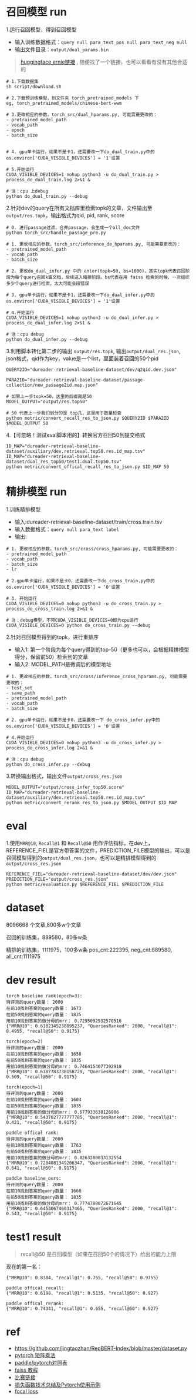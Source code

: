 # 召回模型 run
1.运行召回模型，得到召回模型
- 输入训练数据格式：`query null para_text_pos null para_text_neg null`
- 输出文件目录：`output/dual_params.bin`
> [huggingface ernie链接](https://huggingface.co/nghuyong/ernie-gram-zh) , 随便找了一个链接，也可以看看有没有其他合适的
```
# 1.下载数据集
sh script/download.sh

# 2.下载预训练模型，到文件夹 torch_pretrained_models 下
eg, torch_pretrained_models/chinese-bert-wwm

# 3.更改相应的参数，torch_src/dual_hparams.py, 可能需要更改的：
- pretrained_model_path
- vocab_path
- epoch
- batch_size


# 4. gpu单卡运行，如果不是卡1，还需要改一下do_dual_train.py中的 os.environ['CUDA_VISIBLE_DEVICES'] = '1'设置

# 5.开始运行
CUDA_VISIBLE_DEVICES=1 nohup python3 -u do_dual_train.py > process_do_dual_train.log 2>&1 &

# 注：cpu 上debug
python do_dual_train.py --debug
```


2.针对dev的query在所有文档库里检索topk的文章，文件输出至 `output/res.topk`，输出格式为qid, pid, rank, score
```
# 0. 进行passage过滤，合并passage，会生成一个all_doc文件
python torch_src/handle_passage_pre.py

# 1. 更改相应的参数，torch_src/inference_de_hparams.py, 可能需要更改的：
- pretrained_model_path
- vocab_path
- batch_size

# 2. 更改do_dual_infer.py 中的 enter(topk=50, bs=1000)，其实topk代表召回阶段为每个query召回k篇文档，后续送入精排阶段。bs代表在用 faiss 检索的时候，一次组织多少个query进行检索，太大可能会段错误

# 3. gpu单卡运行，如果不是卡1，还需要改一下do_dual_infer.py中的 os.environ['CUDA_VISIBLE_DEVICES'] = '1'设置

# 4.开始运行
CUDA_VISIBLE_DEVICES=1 nohup python3 -u do_dual_infer.py > process_do_dual_infer.log 2>&1 &

# 注：cpu debug
python do_dual_infer.py --debug
```

3.利用脚本转化第二步的输出 `output/res.topk`, 输出`output/dual_res.json`, json格式，qid作为key，value是一个list，里面装着召回的50个pid
```
QUERY2ID="dureader-retrieval-baseline-dataset/dev/q2qid.dev.json"

PARA2ID="dureader-retrieval-baseline-dataset/passage-collection/new_passage2id.map.json"

# 如果上一步topk=50，这里的后缀就是50
MODEL_OUTPUT="output/res.top50"

# 50 代表上一步我们划分的是 top几，这里用于数量检查
python metric/convert_recall_res_to_json.py $QUERY2ID $PARA2ID $MODEL_OUTPUT 50
```

4.【可忽略！测试eval脚本用的】转换官方召回50到提交格式
```
ID_MAP="dureader-retrieval-baseline-dataset/auxiliary/dev.retrieval.top50.res.id_map.tsv"
ID_MAP="dureader-retrieval-baseline-dataset/dual_res_top50/test1.dual.top50.tsv"
python metric/convert_offical_recall_res_to_json.py $ID_MAP 50
```

# 精排模型 run
1.训练精排模型
- 输入:dureader-retrieval-baseline-dataset/train/cross.train.tsv
- 输入数据格式：`query null para_text label`
- 输出:
```
# 1. 更改相应的参数，torch_src/cross/cross_hparams.py, 可能需要更改的：
- pretrained_model_path
- vocab_path
- batch_size
- lr

# 2.gpu单卡运行，如果不是卡0，还需要改一下do_cross_train.py中的 os.environ['CUDA_VISIBLE_DEVICES'] = '0'设置

# 3. 开始运行
CUDA_VISIBLE_DEVICES=0 nohup python3 -u do_cross_train.py > process_do_cross_train.log 2>&1 &

# 注：debug模型，不带CUDA_VISIBLE_DEVICES=0即为cpu运行
CUDA_VISIBLE_DEVICES=0 python do_cross_train.py --debug
```

2.针对召回模型得到的topk，进行重排序
- 输入1: 第一个阶段为每个query得到的top-50（更多也可以，会根据精排模型得分，保留前50）检索到的文章
- 输入2: MODEL_PATH是微调后的模型地址
```
# 1. 更改相应的参数，torch_src/cross/inference_cross_hparams.py, 可能需要更改的：
- test_set
- save_path
- pretrained_model_path
- vocab_path
- batch_size

# 2. gpu单卡运行，如果不是卡0，还需要改一下 do_cross_infer.py中的 os.environ['CUDA_VISIBLE_DEVICES'] = '0'设置

# 4.开始运行
CUDA_VISIBLE_DEVICES=0 nohup python3 -u do_cross_infer.py > process_do_cross_infer.log 2>&1 &

# 注：cpu debug
python do_cross_infer.py --debug
```

3.转换输出格式，输出文件`output/cross_res.json`
```
MODEL_OUTPUT="output/cross_infer_top50.score"
ID_MAP="dureader-retrieval-baseline-dataset/auxiliary/dev.retrieval.top50.res.id_map.tsv"
python metric/convert_rerank_res_to_json.py $MODEL_OUTPUT $ID_MAP 
```

# eval

1.使用`MRR@10`, `Recall@1` 和 `Recall@50` 用作评估指标，在dev上，REFERENCE_FIEL是官方带答案的文件，PREDICTION_FILE模型的输出，可以是召回模型得到的`output/dual_res.json`，也可以是精排模型得到的`output/cross_res.json`
```
REFERENCE_FIEL="dureader-retrieval-baseline-dataset/dev/dev.json"
PREDICTION_FILE="output/cross_res.json"
python metric/evaluation.py $REFERENCE_FIEL $PREDICTION_FILE
```

# dataset
8096668 个文章,800多w个文章

召回的训练集，889580，80多w条

精排的训练集，1111975，100多w条
pos_cnt:222395, neg_cnt:889580, all_cnt:1111975

# dev result

```
torch baseline rank(epoch=3):
待评测的query数量： 2000
在前10找到答案的query数量： 1673
在前50找到答案的query数量： 1835
用前10找到答案的做分母的mrr： 0.7295092932570516
{"MRR@10": 0.6102345238095237, "QueriesRanked": 2000, "recall@1": 0.4955, "recall@50": 0.9175}

torch(epoch=2)
待评测的query数量： 2000
在前10找到答案的query数量： 1658
在前50找到答案的query数量： 1835
用前10找到答案的做分母的mrr： 0.7464154077392918
{"MRR@10": 0.6187783730158729, "QueriesRanked": 2000, "recall@1": 0.509, "recall@50": 0.9175}

torch(epoch=1)
待评测的query数量： 2000
在前10找到答案的query数量： 1604
在前50找到答案的query数量： 1835
用前10找到答案的做分母的mrr： 0.677933638126906
{"MRR@10": 0.5437027777777785, "QueriesRanked": 2000, "recall@1": 0.421, "recall@50": 0.9175}

paddle offical rank:
待评测的query数量： 2000
在前10找到答案的query数量： 1763
在前50找到答案的query数量： 1835
用前10找到答案的做分母的mrr： 0.8263280033132554
{"MRR@10": 0.7284081349206347, "QueriesRanked": 2000, "recall@1": 0.641, "recall@50": 0.9175}

paddle baseline_ours:
待评测的query数量： 2000
在前10找到答案的query数量： 1660
在前50找到答案的query数量： 1835
用前10找到答案的做分母的mrr： 0.7774780072671645
{"MRR@10": 0.6453067460317465, "QueriesRanked": 2000, "recall@1": 0.543, "recall@50": 0.9175}
```

# test1 result

> recall@50 是召回模型（如果在召回50个的情况下）给出的能力上限

现在的第一名：
```
{"MRR@10": 0.8304, "recall@1": 0.755, "recall@50": 0.9755}
```


```
paddle offical_recall:
{"MRR@10": 0.6198, "recall@1": 0.5135, "recall@50": 0.927}

paddle offical_rerank:
{"MRR@10": 0.74341, "recall@1": 0.655, "recall@50": 0.927}
```

# ref
- https://github.com/jingtaozhan/RepBERT-Index/blob/master/dataset.py
- [pytorch 矩阵乘法](https://zhuanlan.zhihu.com/p/100069938)
- [paddle/pytorch对照表](https://www.paddlepaddle.org.cn/documentation/docs/zh/guides/model_convert/pytorch_api_mapping_cn.html)
- [faiss 教程](https://zhuanlan.zhihu.com/p/320653340)
- [比赛链接](https://aistudio.baidu.com/aistudio/competition/detail/157/0/introduction)
- [损失函数技术总结及Pytorch使用示例](https://zhuanlan.zhihu.com/p/383997503)
- [focal loss](https://blog.csdn.net/a486259/article/details/122758621)